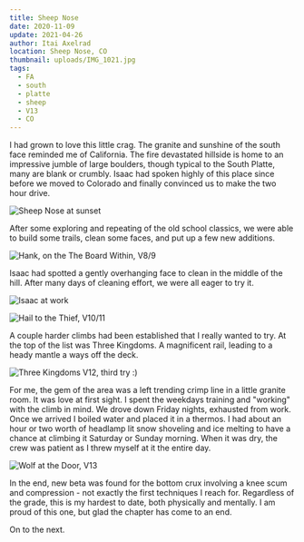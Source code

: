 ```yaml
---
title: Sheep Nose
date: 2020-11-09
update: 2021-04-26
author: Itai Axelrad
location: Sheep Nose, CO
thumbnail: uploads/IMG_1021.jpg
tags:
  - FA
  - south
  - platte
  - sheep
  - V13
  - CO
---
```

I had grown to love this little crag. The granite and sunshine of the south face reminded me of California. The fire devastated hillside is home to an impressive jumble of large boulders, though typical to the South Platte, many are blank or crumbly. Isaac had spoken highly of this place since before we moved to Colorado and finally convinced us to make the two hour drive.

![Sheep Nose at sunset](uploads/IMG_1021.jpg)

After some exploring and repeating of the old school classics, we were able to build some trails, clean some faces, and put up a few new additions.

![Hank, on the The Board Within, V8/9](uploads/IMG_3625.jpg)

Isaac had spotted a gently overhanging face to clean in the middle of the hill. After many days of cleaning effort, we were all eager to try it.

![Isaac at work](uploads/IMG_1188.jpg)

![Hail to the Thief, V10/11](uploads/IMG_3626.jpg)

A couple harder climbs had been established that I really wanted to try. At the top of the list was Three Kingdoms. A magnificent rail, leading to a heady mantle a ways off the deck.

![Three Kingdoms V12, third try :)](uploads/IMG_3491.jpg)

For me, the gem of the area was a left trending crimp line in a little granite room. It was love at first sight. I spent the weekdays training and "working" with the climb in mind. We drove down Friday nights, exhausted from work. Once we arrived I boiled water and placed it in a thermos. I had about an hour or two worth of headlamp lit snow shoveling and ice melting to have a chance at climbing it Saturday or Sunday morning. When it was dry, the crew was patient as I threw myself at it the entire day.

![Wolf at the Door, V13](uploads/IMG_3627.jpg)

In the end, new beta was found for the bottom crux involving a knee scum and compression - not exactly the first techniques I reach for. Regardless of the grade, this is my hardest to date, both physically and mentally. I am proud of this one, but glad the chapter has come to an end.

On to the next.
